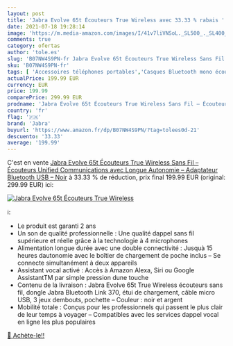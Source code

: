 ```yaml
---
layout: post
title: 'Jabra Evolve 65t Écouteurs True Wireless avec 33.33 % rabais '
date: 2021-07-18 19:28:14
image: 'https://m.media-amazon.com/images/I/41v7liVNSoL._SL500_._SL400_.jpg'
comments: true
category: ofertas
author: 'tole.es'
slug: 'B07NW4S9PN-fr Jabra Evolve 65t Écouteurs True Wireless Sans Fil –...'
sku: 'B07NW4S9PN-fr'
tags: [ 'Accessoires téléphones portables','Casques Bluetooth mono écouteur','High-Tech','Téléphones portables et accessoires','jabra', ]
actualPrice: 199.99 EUR
currency: EUR
price: 199.99
comparePrice: 299.99 EUR
prodname: 'Jabra Evolve 65t Écouteurs True Wireless Sans Fil – Écouteurs Unified Communications avec Longue Autonomie – Adaptateur Bluetooth USB – Noir'
country: 'fr'
flag: '🇫🇷'
brand: 'Jabra'
buyurl: 'https://www.amazon.fr/dp/B07NW4S9PN/?tag=tolees0d-21'
descuento: '33.33'
average: '199.99'
---
```


C'est en vente [Jabra Evolve 65t Écouteurs True Wireless Sans Fil – Écouteurs Unified Communications avec Longue Autonomie – Adaptateur Bluetooth USB – Noir](https://www.amazon.fr/dp/B07NW4S9PN/?tag=tolees0d-21)  à  33.33 % de réduction, prix final  199.99 EUR (original: 299.99 EUR) ici:

[![Jabra Evolve 65t Écouteurs True Wireless](https://m.media-amazon.com/images/I/41v7liVNSoL._SL500_._SL400_.jpg)](https://www.amazon.fr/dp/B07NW4S9PN/?tag=tolees0d-21)

ℹ️:

- Le produit est garanti 2 ans
- Un son de qualité professionnelle : Une qualité dappel sans fil supérieure et réelle grâce à la technologie à 4 microphones
- Alimentation longue durée avec une double connectivité : Jusquà 15 heures dautonomie avec le boîtier de chargement de poche inclus – Se connecte simultanément à deux appareils
- Assistant vocal activé : Accès à Amazon Alexa, Siri ou Google AssistantTM par simple pression dune touche
- Contenu de la livraison : Jabra Evolve 65t True Wireless écouteurs sans fil, dongle Jabra Bluetooth Link 370, étui de chargement, câble micro USB, 3 jeux dembouts, pochette – Couleur : noir et argent
- Mobilité totale : Conçus pour les professionnels qui passent le plus clair de leur temps à voyager – Compatibles avec les services dappel vocal en ligne les plus populaires

[🛒 Achète-le!!](https://www.amazon.fr/dp/B07NW4S9PN/?tag=tolees0d-21)
